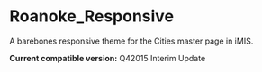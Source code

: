 # Roanoke_Responsive
A barebones responsive theme for the Cities master page in iMIS.

**Current compatible version:** Q42015 Interim Update
